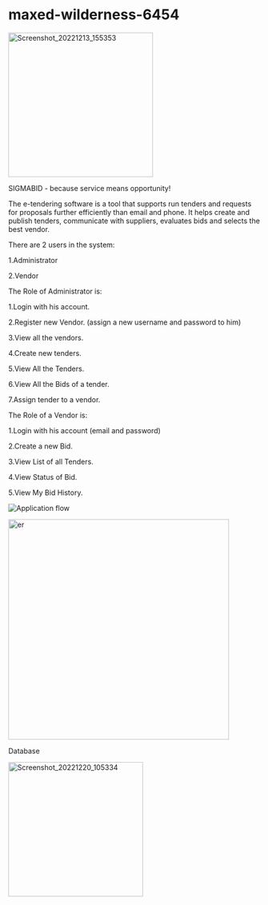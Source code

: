 # maxed-wilderness-6454
<img width="289" alt="Screenshot_20221213_155353" src="https://user-images.githubusercontent.com/107460190/208251158-c1f62ecd-dcb8-40c9-9235-8617eab4c0c7.png">

SIGMABID - because service means opportunity!

The e-tendering software is a tool that supports run tenders and requests for proposals further efficiently than email and phone. It helps create and publish tenders, communicate with suppliers, evaluates bids and selects the best vendor.

There are 2 users in the system:  


1.Administrator  

2.Vendor  

The Role of Administrator is:  


1.Login with his account.  

2.Register new Vendor. (assign a new username and password to him)  

3.View all the vendors.  

4.Create new tenders.  

5.View All the Tenders.  

6.View All the Bids of a tender.  

7.Assign tender to a vendor.  




The Role of a Vendor is:

1.Login with his account (email and password)  

2.Create a new Bid.  

3.View List of all Tenders.  

4.View Status of Bid.  

5.View My Bid History.  






![Application flow](https://user-images.githubusercontent.com/107460190/208251199-da2ecd2d-f34c-4740-979c-6bf452b41c00.png)

<img width="441" alt="er" src="https://user-images.githubusercontent.com/107460190/208251172-ac2da0f9-a445-41b9-bbc2-95ace69d404d.png">

Database


<img width="269" alt="Screenshot_20221220_105334" src="https://user-images.githubusercontent.com/107460190/208590265-4afcac02-8deb-4c68-9343-bcf0b6554efe.png">
